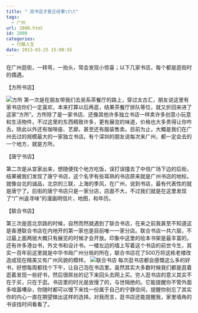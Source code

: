```yaml
---
title: " 逛书店才是正经事\t\t"
tags:
  - 广州
url: 2800.html
id: 2800
categories:
  - 行摄人生
date: 2013-03-25 15:00:55
---
```


在广州逛街，一转弯，一抬头，常会发现小惊喜；以下几家书店，每个都是逛街时的偶遇。

【方所书店】

![](../../../images/2013/03/IMG_238.jpg "方所") 第一次是在朋友带我们去吴系茶餐厅的路上，穿过太古汇，朋友说这里有家书店你们一定喜欢，本来打算以后再逛，结果茶餐厅排队等位，就又折回来进了这家“方所”。方所除了是一家书店、还像其他许多独立书店一样卖许多创意小玩意和生活物件，不过这里的东西精致许多，更有展览的味道，价格也大多贵得让你咋舌。除此以外还有咖啡座、艺廊，甚至还有服装售卖。目前为止，大概是我们在广州去过的规模最大的一家独立书店。有个深圳的朋友说每次来广州，都一定会去的一个地方，就是方所。

【唐宁书店】

第二次是从宜家出来，想随便找个地方吃饭，误打误撞去了中信广场下边的后街，结果被我们发现了唐宁书店，这个名字有些耳熟的书店原来就是广州书店的地标。就像台北的诚品，北京的三联，上海的季风，在广州，说到书店，最有代表性的就是唐宁了。后街的唐宁书店只是一家分店，店面不大，不过我们就是在这里发现了“广州返寻味”的漫画明信片，地图，和年历。

【联合书店】

第三次是逛北京路的时候，自然而然就遇到了联合书店，在来之前我甚至不知道这是香港联合书店在内地开的第一家也是目前唯一一家分店。联合书店一共六层，不过最上面两层大概只有展览的时候才会开放。印象中这里的绘本书架是最丰富的，还有许多港台书，外文书和设计书。一楼左边的墙上写着这个书店的前世今生，其实一百年前这里就是中华书局广州分局的所在，联合书店花了500万将这栋老楼改造成现在精美又有广州风貌的模样。 ![](../../../images/2013/03/IMG_1161-e1364268521293-600x327.jpg "联合书店") 每次逛书店都会感慨这么多的好书，好想每周都找个下午，让自己泡在书店里。虽然其实大多数时候我们都是逛着逛着发现一些好书，然后很屌丝的记下来回头去网上买。穷人逛书店的意义其实不在于买，只在于逛。书店里的时光是放慢了的，与世隔绝的。它能提醒你不管外面多喧嚣嘈杂，你随时都可以慢下来找一份属于自己的宁静空间，提醒你别忘了其实你的内心一直在期望做出这样的选择。对我而言，逛书店还能提醒我，家里墙角的书该找时间看看了。